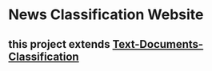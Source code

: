 # News Classification Website

## this project extends [Text-Documents-Classification](https://github.com/newaaa41/Text-Documents-Classification)
